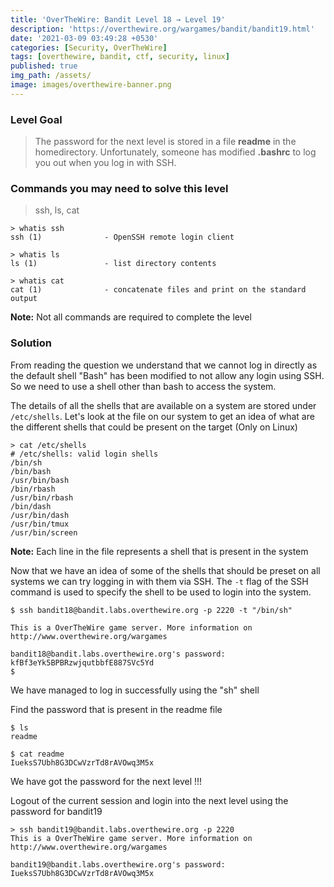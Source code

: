 ```yaml
---
title: 'OverTheWire: Bandit Level 18 → Level 19'
description: 'https://overthewire.org/wargames/bandit/bandit19.html'
date: '2021-03-09 03:49:28 +0530'
categories: [Security, OverTheWire]
tags: [overthewire, bandit, ctf, security, linux]
published: true
img_path: /assets/
image: images/overthewire-banner.png
---
```


### Level Goal

> The password for the next level is stored in a file **readme** in the homedirectory. Unfortunately, someone has modified **.bashrc** to log you out when you log in with SSH.

### Commands you may need to solve this level

> ssh, ls, cat

```
> whatis ssh  
ssh (1)              - OpenSSH remote login client

> whatis ls  
ls (1)               - list directory contents

> whatis cat  
cat (1)              - concatenate files and print on the standard output
```

**Note:** Not all commands are required to complete the level

### Solution

From reading the question we understand that we cannot log in directly as the default shell "Bash" has been modified to not allow any login using SSH. So we need to use a shell other than bash to access the system.

The details of all the shells that are available on a system are stored under `/etc/shells`. Let's look at the file on our system to get an idea of what are the different shells that could be present on the target (Only on Linux)

```
> cat /etc/shells  
# /etc/shells: valid login shells  
/bin/sh  
/bin/bash  
/usr/bin/bash  
/bin/rbash  
/usr/bin/rbash  
/bin/dash  
/usr/bin/dash  
/usr/bin/tmux  
/usr/bin/screen
```

**Note:** Each line in the file represents a shell that is present in the system

Now that we have an idea of some of the shells that should be preset on all systems we can try logging in with them via SSH. The `-t` flag of the SSH command is used to specify the shell to be used to login into the system.

```
$ ssh bandit18@bandit.labs.overthewire.org -p 2220 -t "/bin/sh"

This is a OverTheWire game server. More information on http://www.overthewire.org/wargames

bandit18@bandit.labs.overthewire.org's password: kfBf3eYk5BPBRzwjqutbbfE887SVc5Yd
$
```

We have managed to log in successfully using the "sh" shell

Find the password that is present in the readme file

```
$ ls  
readme

$ cat readme  
IueksS7Ubh8G3DCwVzrTd8rAVOwq3M5x
```

We have got the password for the next level !!!

Logout of the current session and login into the next level using the password for bandit19

```
> ssh bandit19@bandit.labs.overthewire.org -p 2220
This is a OverTheWire game server. More information on http://www.overthewire.org/wargames

bandit19@bandit.labs.overthewire.org's password: IueksS7Ubh8G3DCwVzrTd8rAVOwq3M5x
```